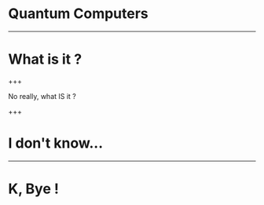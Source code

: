 # Quantum Computers

---

# What is it ?

+++

No really, what IS it ?

+++

# I don't know...

---

# K, Bye !
